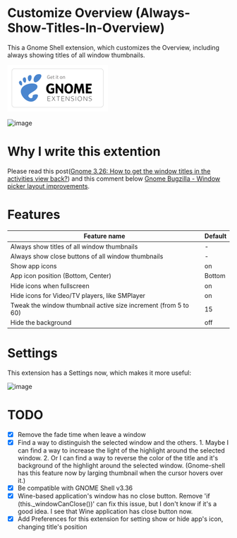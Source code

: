 <h1> Customize Overview (Always-Show-Titles-In-Overview) </h1>

This a Gnome Shell extension, which customizes the Overview, including always showing titles of all window thumbnails.

<p align="left">
  <a href="https://extensions.gnome.org/extension/1689/always-show-titles-in-overview/">
    <img alt="Get it on GNOME Extensions" width="228" src="https://raw.githubusercontent.com/andyholmes/gnome-shell-extensions-badge/master/get-it-on-ego.svg?sanitize=true"/>
  </a>
</p>

![image](https://user-images.githubusercontent.com/2271720/142729037-df43f6b3-4891-40b0-8441-d28861aba544.png)

# Why I write this extention
Please read this post([Gnome 3.26: How to get the window titles in the activities view back?](https://www.reddit.com/r/gnome/comments/7dk1kb/gnome_326_how_to_get_the_window_titles_in_the/))
and this comment below [Gnome Bugzilla - Window picker layout improvements](https://bugzilla.gnome.org/show_bug.cgi?id=783953).

# Features
|Feature name|Default|
|------------|-------|
| Always show titles of all window thumbnails | - |
| Always show close buttons of all window thumbnails | - |
| Show app icons | on |
| App icon position (Bottom, Center) | Bottom |
| Hide icons when fullscreen | on |
| Hide icons for Video/TV players, like SMPlayer | on |
| Tweak the window thumbnail active size increment (from 5 to 60) | 15 |
| Hide the background | off |

# Settings
This extension has a Settings now, which makes it more useful:

![image](https://user-images.githubusercontent.com/2271720/146554573-4026afbc-a118-4899-87de-e8cee4e818af.png)


# TODO
- [x] Remove the fade time when leave a window
- [x] Find a way to distinguish the selected window and the others. 1. Maybe I can find a way to increase the light of the highlight around the selected window. 2. Or I can find a way to reverse the color of the title and it's background of the highlight around the selected window. (Gnome-shell has this feature now by larging thumbnail when the cursor hovers over it.)
- [x] Be compatible with GNOME Shell v3.36
- [x] Wine-based application's window has no close button. Remove 'if (this._windowCanClose())' can fix this issue, but I don't know if it's a good idea. I see that Wine application has close button now.
- [x] Add Preferences for this extension for setting show or hide app's icon, changing title's position
